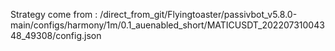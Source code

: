Strategy come from : /direct_from_git/Flyingtoaster/passivbot_v5.8.0-main/configs/harmony/1m/0.1_auenabled_short/MATICUSDT_20220731004348_49308/config.json